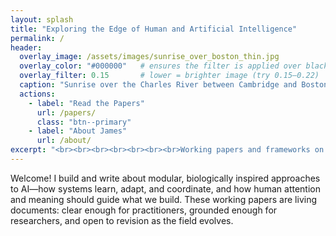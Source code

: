 ```yaml
---
layout: splash
title: "Exploring the Edge of Human and Artificial Intelligence"
permalink: /
header:
  overlay_image: /assets/images/sunrise_over_boston_thin.jpg
  overlay_color: "#000000"   # ensures the filter is applied over black, not theme default
  overlay_filter: 0.15       # lower = brighter image (try 0.15–0.22)
  caption: "Sunrise over the Charles River between Cambridge and Boston"
  actions:
    - label: "Read the Papers"
      url: /papers/
      class: "btn--primary"
    - label: "About James"
      url: /about/
excerpt: "<br><br><br><br><br><br><br>Working papers and frameworks on architecture, attention, and the pursuit of wisdom in machine intelligence."
---
```


<style>
/* make hero shallower + better crop */
.page__hero--overlay {
  min-height: 38vh !important;           /* try 34–45 */
  background-position: center 35% !important; /* adjust framing */
  padding-top: 1.5rem !important;
  padding-bottom: 1.5rem !important;
}

/* push subtitle (excerpt) down */
.page__hero .page__lead {
  margin-top: 2.5rem !important;         /* increase to lower it further */
}

/* optionally push the whole text block lower */
.page__hero--overlay .wrapper {
  padding-top: 1rem !important;          /* bump up if you want more offset */
}
</style>

Welcome! I build and write about modular, biologically inspired approaches to AI—how systems learn, adapt, and coordinate, and how human attention and meaning should guide what we build. These working papers are living documents: clear enough for practitioners, grounded enough for researchers, and open to revision as the field evolves.
